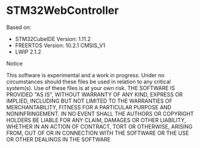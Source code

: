 # STM32WebController

Based on:

* STM32CubeIDE Version: 1.11.2
* FREERTOS Version: 10.2.1 CMSIS_V1
* LWIP 2.1.2

Notice

This software is experimental and a work in progress. Under no circumstances should these files be used in relation to any critical system(s). Use of these files is at your own risk.
THE SOFTWARE IS PROVIDED "AS IS", WITHOUT WARRANTY OF ANY KIND, EXPRESS OR IMPLIED, INCLUDING BUT NOT LIMITED TO THE WARRANTIES OF MERCHANTABILITY, FITNESS FOR A PARTICULAR PURPOSE AND NONINFRINGEMENT. IN NO EVENT SHALL THE AUTHORS OR COPYRIGHT HOLDERS BE LIABLE FOR ANY CLAIM, DAMAGES OR OTHER LIABILITY, WHETHER IN AN ACTION OF CONTRACT, TORT OR OTHERWISE, ARISING FROM, OUT OF OR IN CONNECTION WITH THE SOFTWARE OR THE USE OR OTHER DEALINGS IN THE SOFTWARE